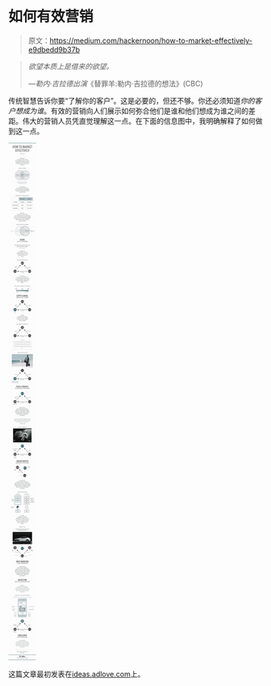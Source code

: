 # 如何有效营销

> 原文：<https://medium.com/hackernoon/how-to-market-effectively-e9dbedd9b37b>

> *欲望本质上是借来的欲望。*
> 
> *—*勒内·吉拉德*出演*《替罪羊:勒内·吉拉德的想法》(CBC)

传统智慧告诉你要“了解你的客户”。这是必要的，但还不够。你还必须知道*你的客户想成为谁*。有效的营销向人们展示如何弥合他们是谁和他们想成为谁之间的差距。伟大的营销人员凭直觉理解这一点。在下面的信息图中，我明确解释了如何做到这一点。

![](img/02cfd973138a3df305ebed09f1a20e8e.png)

这篇文章最初发表在[ideas.adlove.com](https://ideas.adlove.com/how-to-market-effectively.html)上。